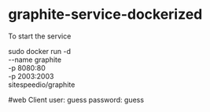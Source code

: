# graphite-service-dockerized
To start the service

sudo docker run -d \
  --name graphite \
  -p 8080:80 \
  -p 2003:2003 \
  sitespeedio/graphite
  
#web Client
user: guess
password: guess
